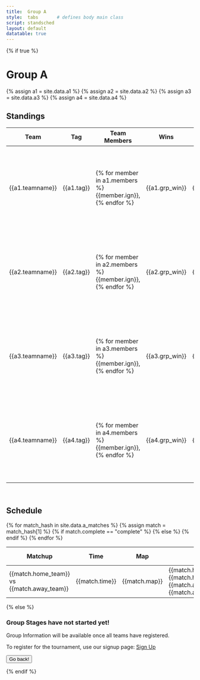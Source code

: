 ```yaml
---
title:  Group A
style:  tabs       # defines body main class
script: standsched
layout: default
datatable: true
---
```

{% if true %}  
<h1>Group A</h1>
{% assign a1 = site.data.a1 %}
{% assign a2 = site.data.a2 %}
{% assign a3 = site.data.a3 %}
{% assign a4 = site.data.a4 %}

<h2>Standings</h2>
<table class="display">
  <colgroup>
          <col class="twenty"/>
          <col class="ten"/>
          <col class="fiftyfive"/>
          <col class="five"/>
          <col class="five"/>
          <col class="five"/>
      </colgroup>
  <thead>
    <tr>
      <th>Team</th>
      <th>Tag</th>
      <th>Team Members</th>
      <th>Wins</th>
      <th>Loss</th>
      <th>Rds</th>
    </tr>
  </thead>
  <tbody>
    <tr>
      <td>{{a1.teamname}}</td>
      <td>{{a1.tag}}</td>
      <td>{% for member in a1.members %}{{member.ign}}, {% endfor %}</td>
      <td>{{a1.grp_win}}</td>
      <td>{{a1.grp_loss}}</td>
      <td>{{a1.grp_g1_rd_w | plus:a1.grp_g2_rd_w | plus:a1.grp_g3_rd_w | minus:a1.grp_g1_rd_l | minus:a1.grp_g2_rd_l | minus:a1.grp_g3_rd_l }}</td>
    </tr>
    <tr>
      <td>{{a2.teamname}}</td>
      <td>{{a2.tag}}</td>
      <td>{% for member in a2.members %}{{member.ign}}, {% endfor %}</td>
      <td>{{a2.grp_win}}</td>
      <td>{{a2.grp_loss}}</td>
      <td>{{a2.grp_g1_rd_w | plus:a2.grp_g2_rd_w | plus:a2.grp_g3_rd_w | minus:a2.grp_g1_rd_l | minus:a2.grp_g2_rd_l | minus:a2.grp_g3_rd_l }}</td>
    </tr>
    <tr>
      <td>{{a3.teamname}}</td>
      <td>{{a3.tag}}</td>
      <td>{% for member in a3.members %}{{member.ign}}, {% endfor %}</td>
      <td>{{a3.grp_win}}</td>
      <td>{{a3.grp_loss}}</td>
      <td>{{a3.grp_g1_rd_w | plus:a3.grp_g2_rd_w | plus:a3.grp_g3_rd_w | minus:a3.grp_g1_rd_l | minus:a3.grp_g2_rd_l | minus:a3.grp_g3_rd_l }}</td>
    </tr>
    <tr>
      <td>{{a4.teamname}}</td>
      <td>{{a4.tag}}</td>
      <td>{% for member in a4.members %}{{member.ign}}, {% endfor %}</td>
      <td>{{a4.grp_win}}</td>
      <td>{{a4.grp_loss}}</td>
      <td>{{a4.grp_g1_rd_w | plus:a4.grp_g2_rd_w | plus:a4.grp_g3_rd_w | minus:a4.grp_g1_rd_l | minus:a4.grp_g2_rd_l | minus:a4.grp_g3_rd_l }}</td>
    </tr>
  </tbody>
</table>

<br>

<h2>Schedule</h2>
<table class="display2">
  <colgroup>
    <col class="thirtyy"/>
    <col class="twenty"/>
    <col class="ten"/>
    <col class="twenty"/>
    <col class="twenty"/>
  </colgroup>
  <thead>
    <tr>
      <th>Matchup</th>
      <th>Time</th>
      <th>Map</th>
      <th>Result</th>
      <th>Match Page</th>
    </tr>
  </thead>
  <tbody>
    {% for match_hash in site.data.a_matches %}
    {% assign match = match_hash[1] %}
    <tr>
      <td>{{match.home_team}} vs {{match.away_team}}</td>
      <td>{{match.time}}</td>
      <td>{{match.map}}</td>
      {% if match.complete == "complete" %}	
      <td>{{match.hometag}} {{match.home_rounds}}-{{match.away_rounds}} {{match.awaytag}} </td>
      {% else %}
      <td> Not Played Yet </td>
      {% endif %}
      <td><a href="/groupa/{{match.id}}">Match Stats</a></td>
    </tr>
    {% endfor %}
  </tbody>
 </table>
 {% else %}
 <h3> Group Stages have not started yet! </h3>

 <p> Group Information will be available once all teams have registered. </p>
 <p> To register for the tournament, use our signup page: <a href="/signup">Sign Up</a> </p>
<form>
 <input type="button" value="Go back!" onclick="history.back()">
</form>
 {% endif %}  